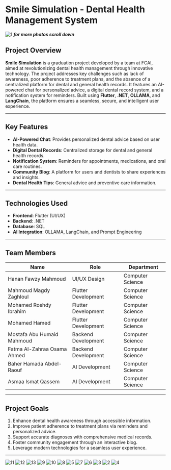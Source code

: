 # Smile Simulation - Dental Health Management System

![1](https://github.com/user-attachments/assets/3c9ebe99-9a8c-433c-8d2d-f12683fe7ae1)
***for more photos scroll down***

## Project Overview
**Smile Simulation** is a graduation project developed by a team at FCAI, aimed at revolutionizing dental health management through innovative technology. The project addresses key challenges such as lack of awareness, poor adherence to treatment plans, and the absence of a centralized platform for dental and general health records. It features an AI-powered chat for personalized advice, a digital dental record system, and a notification system for reminders. Built using **Flutter**, **.NET**, **OLLAMA**, and **LangChain**, the platform ensures a seamless, secure, and intelligent user experience.

---

## Key Features
- **AI-Powered Chat**: Provides personalized dental advice based on user health data.
- **Digital Dental Records**: Centralized storage for dental and general health records.
- **Notification System**: Reminders for appointments, medications, and oral care routines.
- **Community Blog**: A platform for users and dentists to share experiences and insights.
- **Dental Health Tips**: General advice and preventive care information.

---

## Technologies Used
- **Frontend**: Flutter (UI/UX)
- **Backend**: .NET
- **Database**: SQL
- **AI Integration**: OLLAMA, LangChain, and Prompt Engineering

---

## Team Members
| **Name**                     | **Role**               | **Department**   |
|-------------------------------|------------------------|------------------|
| Hanan Fawzy Mahmoud           | UI/UX Design           | Computer Science |
| Mahmoud Magdy Zaghloul        | Flutter Development    | Computer Science |
| Mohamed Roshdy Ibrahim        | Flutter Development    | Computer Science |
| Mohamed Hamed                 | Flutter Development    | Computer Science |
| Mostafa Abu Humaid Mahmoud    | Backend Development    | Computer Science |
| Fatma Al-Zahraa Osama Ahmed   | Backend Development    | Computer Science |
| Baher Hamada Abdel-Raouf      | AI Development         | Computer Science |
| Asmaa Ismat Qassem            | AI Development         | Computer Science |

---

## Project Goals
1. Enhance dental health awareness through accessible information.
2. Improve patient adherence to treatment plans via reminders and personalized advice.
3. Support accurate diagnoses with comprehensive medical records.
4. Foster community engagement through an interactive blog.
5. Leverage modern technologies for a seamless user experience.

---
![11](https://github.com/user-attachments/assets/9985c04b-d1ef-4eb5-9929-6b3fd2ddc9ef)
![12](https://github.com/user-attachments/assets/0ff68d72-70bd-48e0-8efe-4ef1ba43b34c)
![13](https://github.com/user-attachments/assets/93b3b9a7-01e8-4886-97a9-62c2373f4517)
![9](https://github.com/user-attachments/assets/c0c531ca-324c-4794-8e2d-5247e33481f0)
![10](https://github.com/user-attachments/assets/a5aa6542-fb5e-4c70-904a-aefe5c4a9fb3)
![8](https://github.com/user-attachments/assets/85dd398a-e6ea-4e3e-a00c-ef107bed33bd)
![5](https://github.com/user-attachments/assets/31438c79-b589-438d-9032-11e1195fe14d)
![7](https://github.com/user-attachments/assets/7054f0d5-e75f-415f-a528-653f81bc9938)
![6](https://github.com/user-attachments/assets/68638f0d-4f5c-4263-8f5f-5321ef7cf8c7)
![3](https://github.com/user-attachments/assets/21059029-f1d8-4feb-9bbe-4bca522b57bf)
![2](https://github.com/user-attachments/assets/a5ac8872-6ac8-4210-96eb-fb4eaf4dee5c)
![4](https://github.com/user-attachments/assets/9859f202-63fd-4e58-9eb0-03e3201b2dfb)

